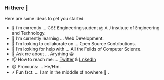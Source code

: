 ### Hi there 👋



Here are some ideas to get you started:

- 🔭 I’m currently ... CSE Engineering student @ A J Institute of Engineering and Technology.
- 🌱 I’m currently learning ... Web Development.
- 👯 I’m looking to collaborate on ... Open Source Contributions.
- 🤔 I’m looking for help with ...  All the Feilds of Computer Science.
- 💬 Ask me about ... Anything 😁 
- 📫 How to reach me: ...  [Twitter](https://twitter.com/Sibints3) &
                           [LinkedIn](https://www.linkedin.com/in/sibin-t-s-a3b474199)
- 😄 Pronouns: ... He/Him.
- ⚡ Fun fact: ... I am in the midddle of nowhere 🤣 
.
